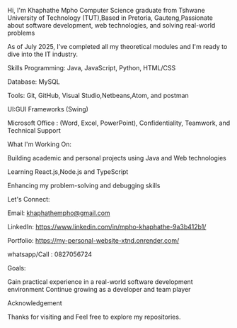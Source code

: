 Hi, I'm Khaphathe Mpho
Computer Science graduate from Tshwane University of Technology (TUT),Based in Pretoria, Gauteng,Passionate about software development, web technologies, and solving real-world problems

As of July 2025, I’ve completed all my theoretical modules and I'm ready to dive into the IT industry.

Skills Programming: Java, JavaScript, Python, HTML/CSS 

Database: MySQL 

Tools: Git, GitHub, Visual Studio,Netbeans,Atom, and postman 

UI:GUI Frameworks (Swing) 

Microsoft Office : (Word, Excel, PowerPoint), Confidentiality, Teamwork, and Technical Support 

What I'm Working On:

Building academic and personal projects using Java and Web technologies 

Learning React.js,Node.js and TypeScript 

Enhancing my problem-solving and debugging skills

Let's Connect:

Email: khaphathempho@gmail.com 

LinkedIn: https://www.linkedin.com/in/mpho-khaphathe-9a3b412b1/ 

Portfolio: https://my-personal-website-xtnd.onrender.com/ 

whatsapp/Call : 0827056724 

Goals:

Gain practical experience in a real-world software development environment Continue growing as a developer and team player 

Acknowledgement

Thanks for visiting and Feel free to explore my repositories.
